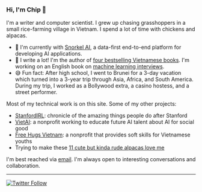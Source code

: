 ### Hi, I'm Chip 👋

<!--
**chiphuyen/chiphuyen** is a ✨ _special_ ✨ repository because its `README.md` (this file) appears on your GitHub profile.
-->

I'm a writer and computer scientist. I grew up chasing grasshoppers in a small rice-farming village in Vietnam. I spend a lot of time with chickens and alpacas.

- 🔭 I'm currently with [Snorkel AI](https://snorkel.ai), a data-first end-to-end platform for developing AI applications.
- 📝 I write a lot! I'm the author of [four bestselling Vietnamese books][goodreads]. I'm working on an English book on [machine learning interviews][ml-interviews].
- 😅 Fun fact: After high school, I went to Brunei for a 3-day vacation which turned into a 3-year trip through Asia, Africa, and South America. During my trip, I worked as a Bollywood extra, a casino hostess, and a street performer.

Most of my technical work is on this site. Some of my other projects:

- [StanfordIRL](https://stanfordirl.com): chronicle of the amazing things people do after Stanford
- [VietAI](http://vietai.org/): a nonprofit working to educate future AI talent about AI for social good
- [Free Hugs Vietnam][fhv]: a nonprofit that provides soft skills for Vietnamese youths
- Trying to make these [11 cute but kinda rude alpacas love me](https://www.instagram.com/p/Bsjo44ThRRv/)

I'm best reached via [email]({{site.url}}/communication). I'm always open to interesting conversations and collaboration.

[fhv]: https://www.facebook.com/FreeHugsVietnam/
[goodreads]: https://www.goodreads.com/author/show/4675230.Huy_n_Chip
[ml-interviews]: https://huyenchip.com/2019/07/21/machine-learning-interviews.html

---
[![Twitter Follow](https://img.shields.io/twitter/follow/chipro?label=Follow&style=social)](https://twitter.com/chipro)
